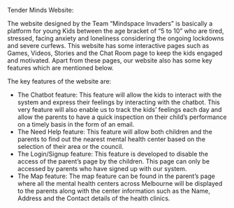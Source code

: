 Tender Minds Website:

The website designed by the Team “Mindspace Invaders” is basically a platform for young Kids between the age bracket of “5 to 10” who are tired, stressed, facing anxiety and loneliness considering the ongoing lockdowns and severe curfews. This website has some interactive pages such as Games, Videos, Stories and the Chat Room page to keep the kids engaged and motivated. Apart from these pages, our website also has some key features which are mentioned below.

The key features of the website are: 
- The Chatbot feature: This feature will allow the kids to interact with the system and express their feelings by interacting with the chatbot.
This very feature will also enable us to track the kids’ feelings each day and allow the parents to have a quick inspection on their child’s performance on a timely basis in the form of an email.
- The Need Help feature: This feature will allow both children and the parents to find out the nearest mental health center based on the selection of their area or the council.
- The Login/Signup feature: This feature is developed to disable the access of the parent’s page by the children. This page can only be accessed by parents who have signed up with our system.
- The Map feature: The map feature can be found in the parent’s page where all the mental health centers across Melbourne will be displayed to the parents along with the center information such as the Name, Address and the Contact details of the health clinics.
